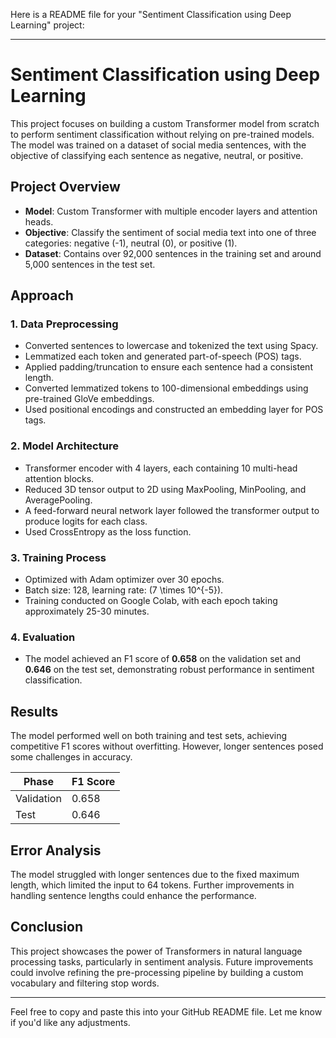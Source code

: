 Here is a README file for your "Sentiment Classification using Deep Learning" project:

---

# Sentiment Classification using Deep Learning

This project focuses on building a custom Transformer model from scratch to perform sentiment classification without relying on pre-trained models. The model was trained on a dataset of social media sentences, with the objective of classifying each sentence as negative, neutral, or positive.

## Project Overview

- **Model**: Custom Transformer with multiple encoder layers and attention heads.
- **Objective**: Classify the sentiment of social media text into one of three categories: negative (-1), neutral (0), or positive (1).
- **Dataset**: Contains over 92,000 sentences in the training set and around 5,000 sentences in the test set.

## Approach

### 1. Data Preprocessing
- Converted sentences to lowercase and tokenized the text using Spacy.
- Lemmatized each token and generated part-of-speech (POS) tags.
- Applied padding/truncation to ensure each sentence had a consistent length.
- Converted lemmatized tokens to 100-dimensional embeddings using pre-trained GloVe embeddings.
- Used positional encodings and constructed an embedding layer for POS tags.

### 2. Model Architecture
- Transformer encoder with 4 layers, each containing 10 multi-head attention blocks.
- Reduced 3D tensor output to 2D using MaxPooling, MinPooling, and AveragePooling.
- A feed-forward neural network layer followed the transformer output to produce logits for each class.
- Used CrossEntropy as the loss function.

### 3. Training Process
- Optimized with Adam optimizer over 30 epochs.
- Batch size: 128, learning rate: \(7 \times 10^{-5}\).
- Training conducted on Google Colab, with each epoch taking approximately 25-30 minutes.

### 4. Evaluation
- The model achieved an F1 score of **0.658** on the validation set and **0.646** on the test set, demonstrating robust performance in sentiment classification.

## Results

The model performed well on both training and test sets, achieving competitive F1 scores without overfitting. However, longer sentences posed some challenges in accuracy.

| Phase       | F1 Score |
|-------------|----------|
| Validation  | 0.658    |
| Test        | 0.646    |

## Error Analysis
The model struggled with longer sentences due to the fixed maximum length, which limited the input to 64 tokens. Further improvements in handling sentence lengths could enhance the performance.

## Conclusion

This project showcases the power of Transformers in natural language processing tasks, particularly in sentiment analysis. Future improvements could involve refining the pre-processing pipeline by building a custom vocabulary and filtering stop words.

---

Feel free to copy and paste this into your GitHub README file. Let me know if you'd like any adjustments.
